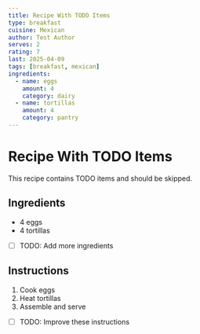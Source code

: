 ```yaml
---
title: Recipe With TODO Items
type: breakfast
cuisine: Mexican
author: Test Author
serves: 2
rating: 7
last: 2025-04-09
tags: [breakfast, mexican]
ingredients:
  - name: eggs
    amount: 4
    category: dairy
  - name: tortillas
    amount: 4
    category: pantry
---
```


# Recipe With TODO Items

This recipe contains TODO items and should be skipped.

## Ingredients

- 4 eggs
- 4 tortillas
- [ ] TODO: Add more ingredients

## Instructions

1. Cook eggs
2. Heat tortillas
3. Assemble and serve
- [ ] TODO: Improve these instructions